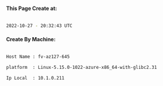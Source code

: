 
   
#### This Page Create at:

```bash

2022-10-27 - 20:32:43 UTC

```

#### Create By Machine:

```bash

Host Name : fv-az127-645

platform  : Linux-5.15.0-1022-azure-x86_64-with-glibc2.31

Ip Local  : 10.1.0.211

```

